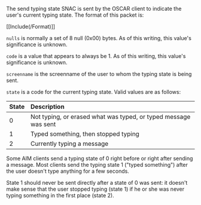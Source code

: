 The send typing state SNAC is sent by the OSCAR client to indicate the user's current typing state. The format of this packet is:

[[Include(/Format)]]

`nulls` is normally a set of 8 null (0x00) bytes. As of this writing, this value's significance is unknown.

`code` is a value that appears to always be 1. As of this writing, this value's significance is unknown.

`screenname` is the screenname of the user to whom the typing state is being sent.

`state` is a code for the current typing state. Valid values are as follows:

| State | Description |
|:------|:------------|
| 0 | Not typing, or erased what was typed, or typed message was sent |
| 1 | Typed something, then stopped typing |
| 2 | Currently typing a message |

Some AIM clients send a typing state of 0 right before or right after sending a message. Most clients send the typing state 1 ("typed something") after the user doesn't type anything for a few seconds.

State 1 should never be sent directly after a state of 0 was sent: it doesn't make sense that the user stopped typing (state 1) if he or she was never typing something in the first place (state 2).